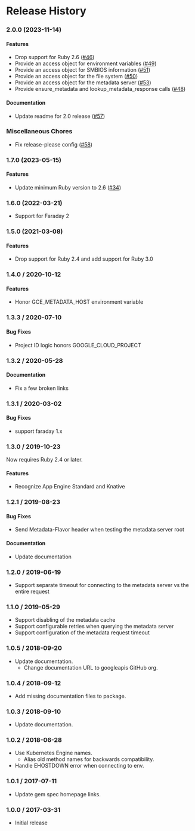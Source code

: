 # Release History

### 2.0.0 (2023-11-14)

#### Features

* Drop support for Ruby 2.6 ([#46](https://github.com/googleapis/ruby-cloud-env/issues/46)) 
* Provide an access object for environment variables ([#49](https://github.com/googleapis/ruby-cloud-env/issues/49)) 
* Provide an access object for SMBIOS information ([#51](https://github.com/googleapis/ruby-cloud-env/issues/51)) 
* Provide an access object for the file system ([#50](https://github.com/googleapis/ruby-cloud-env/issues/50)) 
* Provide an access object for the metadata server ([#53](https://github.com/googleapis/ruby-cloud-env/issues/53)) 
* Provide ensure_metadata and lookup_metadata_response calls ([#48](https://github.com/googleapis/ruby-cloud-env/issues/48)) 
#### Documentation

* Update readme for 2.0 release ([#57](https://github.com/googleapis/ruby-cloud-env/issues/57)) 
### Miscellaneous Chores

* Fix release-please config ([#58](https://github.com/googleapis/ruby-cloud-env/issues/58)) 

### 1.7.0 (2023-05-15)

#### Features

* Update minimum Ruby version to 2.6 ([#34](https://github.com/googleapis/ruby-cloud-env/issues/34)) 

### 1.6.0 (2022-03-21)

* Support for Faraday 2

### 1.5.0 (2021-03-08)

#### Features

* Drop support for Ruby 2.4 and add support for Ruby 3.0

### 1.4.0 / 2020-10-12

#### Features

* Honor GCE_METADATA_HOST environment variable

### 1.3.3 / 2020-07-10

#### Bug Fixes

* Project ID logic honors GOOGLE_CLOUD_PROJECT

### 1.3.2 / 2020-05-28

#### Documentation

* Fix a few broken links

### 1.3.1 / 2020-03-02

#### Bug Fixes

* support faraday 1.x

### 1.3.0 / 2019-10-23

Now requires Ruby 2.4 or later.

#### Features

* Recognize App Engine Standard and Knative

### 1.2.1 / 2019-08-23

#### Bug Fixes

* Send Metadata-Flavor header when testing the metadata server root

#### Documentation

* Update documentation

### 1.2.0 / 2019-06-19

* Support separate timeout for connecting to the metadata server vs the entire request

### 1.1.0 / 2019-05-29

* Support disabling of the metadata cache
* Support configurable retries when querying the metadata server
* Support configuration of the metadata request timeout

### 1.0.5 / 2018-09-20

* Update documentation.
  * Change documentation URL to googleapis GitHub org.

### 1.0.4 / 2018-09-12

* Add missing documentation files to package.

### 1.0.3 / 2018-09-10

* Update documentation.

### 1.0.2 / 2018-06-28

* Use Kubernetes Engine names.
  * Alias old method names for backwards compatibility.
* Handle EHOSTDOWN error when connecting to env.

### 1.0.1 / 2017-07-11

* Update gem spec homepage links.

### 1.0.0 / 2017-03-31

* Initial release
